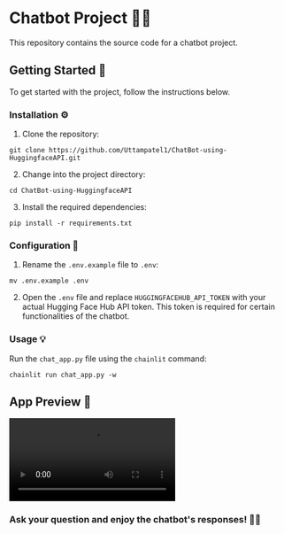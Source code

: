 # Chatbot Project 🤖💬

This repository contains the source code for a chatbot project.

## Getting Started  🚀

To get started with the project, follow the instructions below.


### Installation ⚙️

1. Clone the repository:
```code
git clone https://github.com/Uttampatel1/ChatBot-using-HuggingfaceAPI.git
```

 2. Change into the project directory:
```code
cd ChatBot-using-HuggingfaceAPI
```

 3. Install the required dependencies:
```code
pip install -r requirements.txt
```

### Configuration  🔧

1. Rename the `.env.example` file to `.env`:

```shell
mv .env.example .env
```

2.  Open the `.env` file and replace `HUGGINGFACEHUB_API_TOKEN` with your actual Hugging Face Hub API token. This token is required for certain functionalities of the chatbot.

### Usage 💡

Run the `chat_app.py` file using the `chainlit` command:


```code
chainlit run chat_app.py -w
```

## App Preview 📸

![Chatbot](.chainlit/demo.mp4)

###  Ask your question and enjoy the chatbot's responses! 🤖💬

